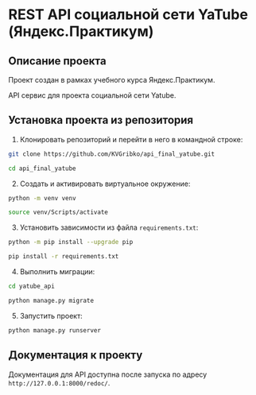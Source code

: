 REST API социальной сети YaTube (Яндекс.Практикум)
=====

Описание проекта
----------
Проект создан в рамках учебного курса Яндекс.Практикум.

API сервис для проекта социальной сети Yatube.

Установка проекта из репозитория
----------

1. Клонировать репозиторий и перейти в него в командной строке:
```bash
git clone https://github.com/KVGribko/api_final_yatube.git

cd api_final_yatube
```
2. Cоздать и активировать виртуальное окружение:
```bash
python -m venv venv

source venv/Scripts/activate
```
3. Установить зависимости из файла ```requirements.txt```:
```bash
python -m pip install --upgrade pip

pip install -r requirements.txt
```
4. Выполнить миграции:
```bash
cd yatube_api

python manage.py migrate
```
5. Запустить проект:
```bash
python manage.py runserver
```
Документация к проекту
----------
Документация для API доступна после запуска по адресу ```http://127.0.0.1:8000/redoc/```.
